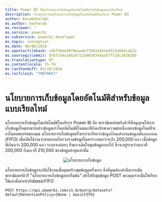 ```yaml
---
title: Power BI ใช้นโยบายการเก็บข้อมูลโดยอัตโนมัติสำหรับข้อมูลแบบเรียลไทม์
description: เรียนรู้เกี่ยวกับนโยบายการเก็บข้อมูลโดยอัตโนมัติในบริการ Power BI
author: KesemSharabi
ms.author: kesharab
ms.reviewer: ''
ms.service: powerbi
ms.subservice: powerbi-developer
ms.topic: conceptual
ms.date: 06/08/2018
ms.openlocfilehash: cdbf50ee5078eaade7794242b3ed522e043cab22
ms.sourcegitcommit: 87b7cb4a2e626711b98387edaa5ff72dc26262bb
ms.translationtype: HT
ms.contentlocale: th-TH
ms.lasthandoff: 03/10/2020
ms.locfileid: "79079657"
---
```

# <a name="automatic-retention-policy-for-real-time-data"></a>นโยบายการเก็บข้อมูลโดยอัตโนมัติสำหรับข้อมูลแบบเรียลไทม์

นโยบายการเก็บข้อมูลโดยอัตโนมัติในบริการ Power BI คือ พารามิเตอร์สตริงคิวรีที่อนุญาตให้การเก็บข้อมูลใหม่สามารถล้างข้อมูลเก่าโดยอัตโนมัติในขณะที่ยังคงรักษาความต่อเนื่องของข้อมูลใหม่ที่จะลงในแดชบอร์ดของคุณ นโยบายการเก็บข้อมูลครั้งแรกจะเรียกว่า*ข้อมูลไหนเข้าก่อนข้อมูลนั้นออกก่อน (FIFO)* เมื่อเปิดใช้งานจะสามารถเก็บรวบรวมข้อมูลในตารางจนกว่าจะถึง 200,000 แถว เมื่อข้อมูลที่เกินกว่า 200,000 แถว ระบบจะค่อยๆ ทิ้งแถวเดิมในชุดข้อมูลออกไป ซึ่งจะอยู่ระหว่างแถวที่ 200,000 ถึงแถวที่ 210,000 ของข้อมูลล่าสุดเท่านั้น  
  
<center>

![นโยบายการเก็บข้อมูล](media/api-Automatic-retention-policy-for-real-time-data/retention-policy.png) 

</center>

นโยบายการเก็บข้อมูลจะเปิดใช้งานเมื่อคุณสร้างชุดข้อมูลครั้งแรก สิ่งที่คุณต้องทำคือการเพิ่มพารามิเตอร์คิวรี "นโยบายการเก็บข้อมูลค่าเริ่มต้น" เข้าไปยังชุดข้อมูล POST ของคุณจากนั้นให้เรียกใช้และตั้งค่าเท่ากับ*basicFIFO*  
  
    POST https://api.powerbi.com/v1.0/myorg/datasets?defaultRetentionPolicy={None | basicFIFO}